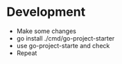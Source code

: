 # Development

- Make some changes
- go install ./cmd/go-project-starter
- use go-project-starte and check
- Repeat
